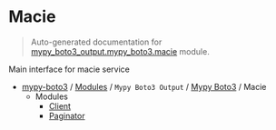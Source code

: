 # Macie

> Auto-generated documentation for [mypy_boto3_output.mypy_boto3.macie](https://github.com/vemel/mypy_boto3/blob/master/mypy_boto3_output/mypy_boto3/macie/__init__.py) module.

Main interface for macie service

- [mypy-boto3](../../../README.md#mypy_boto3) / [Modules](../../../MODULES.md#mypy-boto3-modules) / `Mypy Boto3 Output` / [Mypy Boto3](../index.md#mypy-boto3) / Macie
    - Modules
        - [Client](client.md#client)
        - [Paginator](paginator.md#paginator)
